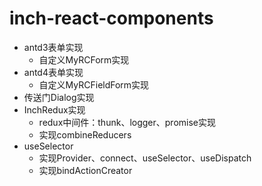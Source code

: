 # inch-react-components

- antd3表单实现
    - 自定义MyRCForm实现
- antd4表单实现
    - 自定义MyRCFieldForm实现
- 传送门Dialog实现
- InchRedux实现
    - redux中间件：thunk、logger、promise实现
    - 实现combineReducers
- useSelector
    - 实现Provider、connect、useSelector、useDispatch
    - 实现bindActionCreator
